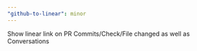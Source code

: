 ```yaml
---
"github-to-linear": minor
---
```


Show linear link on PR Commits/Check/File changed as well as Conversations
